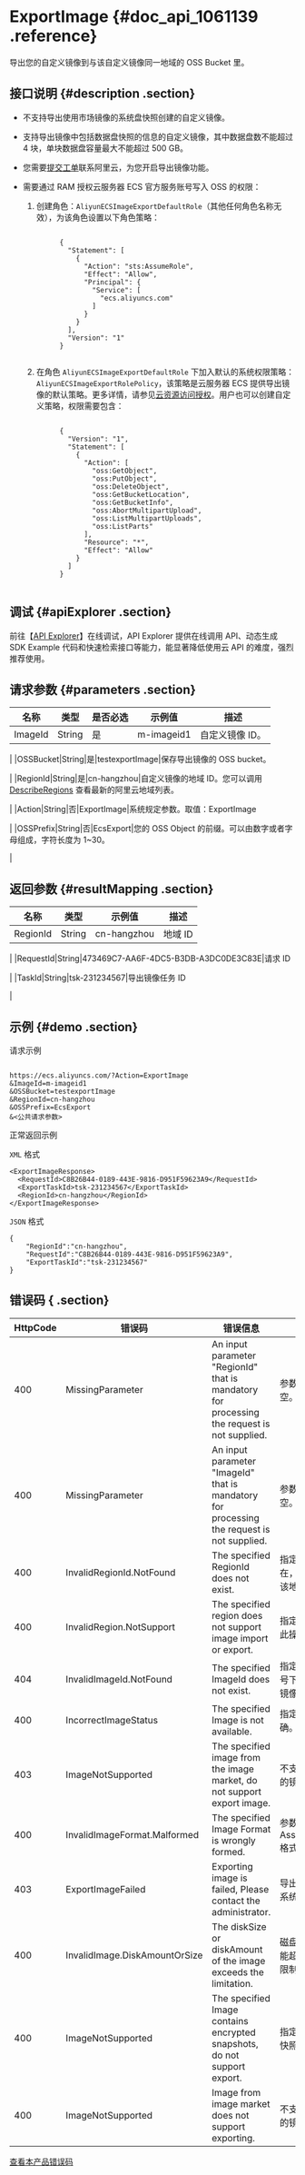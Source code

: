 # ExportImage {#doc_api_1061139 .reference}

导出您的自定义镜像到与该自定义镜像同一地域的 OSS Bucket 里。

## 接口说明 {#description .section}

-   不支持导出使用市场镜像的系统盘快照创建的自定义镜像。
-   支持导出镜像中包括数据盘快照的信息的自定义镜像，其中数据盘数不能超过 4 块，单块数据盘容量最大不能超过 500 GB。
-   您需要[提交工单](https://workorder-intl.console.aliyun.com/#/ticket/createIndex)联系阿里云，为您开启导出镜像功能。
-   需要通过 RAM 授权云服务器 ECS 官方服务账号写入 OSS 的权限：

    1. 创建角色：`AliyunECSImageExportDefaultRole`（其他任何角色名称无效），为该角色设置以下角色策略：

    ```
    
             {
               "Statement": [
                 {
                   "Action": "sts:AssumeRole",
                   "Effect": "Allow",
                   "Principal": {
                     "Service": [
                       "ecs.aliyuncs.com"
                     ]
                   }
                 }
               ],
               "Version": "1"
             }
            
    ```

    2. 在角色 `AliyunECSImageExportDefaultRole` 下加入默认的系统权限策略：`AliyunECSImageExportRolePolicy`，该策略是云服务器 ECS 提供导出镜像的默认策略。更多详情，请参见[云资源访问授权](https://ram.console.aliyun.com/?spm=5176.2020520101.0.0.64c64df5dfpmdY#/role/authorize?request=%7B%22Requests%22:%20%7B%22request1%22:%20%7B%22RoleName%22:%20%22AliyunECSImageImportDefaultRole%22,%20%22TemplateId%22:%20%22ECSImportRole%22%7D,%20%22request2%22:%20%7B%22RoleName%22:%20%22AliyunECSImageExportDefaultRole%22,%20%22TemplateId%22:%20%22ECSExportRole%22%7D%7D,%20%22ReturnUrl%22:%20%22https:%2F%2Fecs.console.aliyun.com%2F%22,%20%22Service%22:%20%22ECS%22%7D)。用户也可以创建自定义策略，权限需要包含：

    ```
    
             {
               "Version": "1",
               "Statement": [
                 {
                   "Action": [
                     "oss:GetObject",
                     "oss:PutObject",
                     "oss:DeleteObject",
                     "oss:GetBucketLocation",
                     "oss:GetBucketInfo",
                     "oss:AbortMultipartUpload",
                     "oss:ListMultipartUploads",
                     "oss:ListParts"
                   ],
                   "Resource": "*",
                   "Effect": "Allow"
                 }
               ]
             }
            
    ```


## 调试 {#apiExplorer .section}

前往【[API Explorer](https://api.aliyun.com/#product=Ecs&api=ExportImage)】在线调试，API Explorer 提供在线调用 API、动态生成 SDK Example 代码和快速检索接口等能力，能显著降低使用云 API 的难度，强烈推荐使用。

## 请求参数 {#parameters .section}

|名称|类型|是否必选|示例值|描述|
|--|--|----|---|--|
|ImageId|String|是|m-imageid1|自定义镜像 ID。

 |
|OSSBucket|String|是|testexportImage|保存导出镜像的 OSS bucket。

 |
|RegionId|String|是|cn-hangzhou|自定义镜像的地域 ID。您可以调用 [DescribeRegions](~~25609~~) 查看最新的阿里云地域列表。

 |
|Action|String|否|ExportImage|系统规定参数。取值：ExportImage

 |
|OSSPrefix|String|否|EcsExport|您的 OSS Object 的前缀。可以由数字或者字母组成，字符长度为 1~30。

 |

## 返回参数 {#resultMapping .section}

|名称|类型|示例值|描述|
|--|--|---|--|
|RegionId|String|cn-hangzhou|地域 ID

 |
|RequestId|String|473469C7-AA6F-4DC5-B3DB-A3DC0DE3C83E|请求 ID

 |
|TaskId|String|tsk-231234567|导出镜像任务 ID

 |

## 示例 {#demo .section}

请求示例

``` {#request_demo}

https://ecs.aliyuncs.com/?Action=ExportImage
&ImageId=m-imageid1
&OSSBucket=testexportImage
&RegionId=cn-hangzhou
&OSSPrefix=EcsExport
&<公共请求参数>

```

正常返回示例

`XML` 格式

``` {#xml_return_success_demo}
<ExportImageResponse>
  <RequestId>C8B26B44-0189-443E-9816-D951F59623A9</RequestId>
  <ExportTaskId>tsk-231234567</ExportTaskId>
  <RegionId>cn-hangzhou</RegionId>
</ExportImageResponse>

```

`JSON` 格式

``` {#json_return_success_demo}
{
	"RegionId":"cn-hangzhou",
	"RequestId":"C8B26B44-0189-443E-9816-D951F59623A9",
	"ExportTaskId":"tsk-231234567"
}
```

## 错误码 { .section}

|HttpCode|错误码|错误信息|描述|
|--------|---|----|--|
|400|MissingParameter|An input parameter "RegionId" that is mandatory for processing the request is not supplied.|参数 RegionId 不得为空。|
|400|MissingParameter|An input parameter "ImageId" that is mandatory for processing the request is not supplied.|参数 ImageId 不得为空。|
|400|InvalidRegionId.NotFound|The specified RegionId does not exist.|指定的 RegionId 不存在，请您检查此产品在该地域是否可用。|
|400|InvalidRegion.NotSupport|The specified region does not support image import or export.|指定的地域暂时不支持此操作。|
|404|InvalidImageId.NotFound|The specified ImageId does not exist.|指定的镜像在该用户账号下不存在，请您检查镜像id是否正确。|
|400|IncorrectImageStatus|The specified Image is not available.|指定的源镜像状态不正确。|
|403|ImageNotSupported|The specified image from the image market, do not support export image.|不支持导出镜像市场里的镜像。|
|400|InvalidImageFormat.Malformed|The specified Image Format is wrongly formed.|参数 AssociateInstanceType 格式错误。|
|403|ExportImageFailed|Exporting image is failed, Please contact the administrator.|导出镜像失败，请联系系统管理员。|
|400|InvalidImage.DiskAmountOrSize|The diskSize or diskAmount of the image exceeds the limitation.|磁盘大小和磁盘数量不能超过导出镜像的使用限制。|
|400|ImageNotSupported|The specified Image contains encrypted snapshots, do not support export.|指定的镜像包含了加密快照，不支持导出。|
|400|ImageNotSupported|Image from image market does not support exporting.|不支持导出镜像市场里的镜像。|

[查看本产品错误码](https://error-center.aliyun.com/status/product/Ecs)

